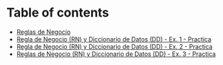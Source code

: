 # Table of contents

* [Reglas de Negocio](README.md)
* [Regla de Negocio (RN) y Diccionario de Datos (DD) - Ex. 1 - Practica](regla-de-negocio-rn-y-diccionario-de-datos-dd-ex.-1-practica.md)
* [Regla de Negocio (RN) y Diccionario de Datos (DD) - Ex. 2 - Practica](regla-de-negocio-rn-y-diccionario-de-datos-dd-ex.-2-practica.md)
* [Reglas de Negocio (RN) y Diccionario de Datos (DD) - Ex. 3 - Practica](reglas-de-negocio-rn-y-diccionario-de-datos-dd-ex.-3-practica.md)
